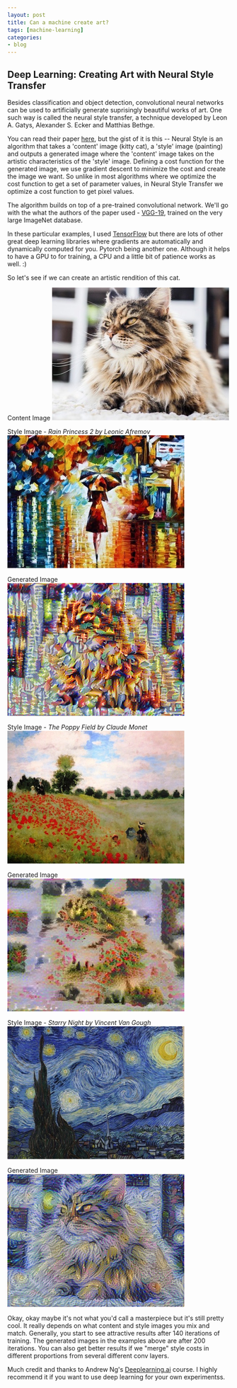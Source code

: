 ```yaml
---
layout: post
title: Can a machine create art?
tags: [machine-learning]
categories:
- blog
---
```


## Deep Learning: Creating Art with Neural Style Transfer

Besides classification and object detection, convolutional neural networks can be 
used to artificially generate suprisingly beautiful works of art. 
One such way is called the neural style transfer, a technique developed by 
Leon A. Gatys, Alexander S. Ecker and Matthias Bethge. 

You can read their paper [here](https://arxiv.org/abs/1508.06576), 
but the gist of it is this -- Neural Style is an algorithm that takes a 'content' 
image (kitty cat), a 'style' image (painting) and outputs a generated image 
where the 'content' image takes on the artistic characteristics of the 'style' image.
Defining a cost function for the generated image, we use gradient descent to 
minimize the cost and create the image we want. So unlike in most algorithms where
we optimize the cost function to get a set of parameter values, in Neural Style Transfer
we optimize a cost function to get pixel values.

The algorithm builds on top of a pre-trained convolutional network. We'll go with the
what the authors of the paper used - [VGG-19](http://www.vlfeat.org/matconvnet/pretrained/), 
trained on the very large ImageNet database. 

In these particular examples, I used [TensorFlow](https://www.tensorflow.org) but there are lots of other 
great deep learning libraries where gradients are automatically and dynamically 
computed for you. Pytorch being another one. Although it helps to have a GPU to 
for training, a CPU and a little bit of patience works as well. :)

So let's see if we can create an artistic rendition of this cat.

Content Image
<img src="/assets/images/neuralstyletransfer/persian_cat.jpg" alt="cat" style="max-width: 90%">

Style Image - *Rain Princess 2 by Leonic Afremov*
<img src="/assets/images/neuralstyletransfer/rain_princess.jpg" alt="rain princess painting" style="max-width: 90%">

Generated Image 
<img src="/assets/images/neuralstyletransfer/persian_cat_nst.png" alt="cat, generated image" style="max-width: 90%">

Style Image - *The Poppy Field by Claude Monet*
<img src="/assets/images/neuralstyletransfer/monet.jpg" alt="monet painting" style="max-width: 90%">

Generated Image 
<img src="/assets/images/neuralstyletransfer/persian_cat_nst2.jpg" alt="cat" style="max-width: 90%">

Style Image - *Starry Night by Vincent Van Gough*
<img src="/assets/images/neuralstyletransfer/starry_night.jpg" alt="monet painting" style="max-width: 90%">

Generated Image 
<img src="/assets/images/neuralstyletransfer/persian_cat_nst3.png" alt="cat" style="max-width: 90%">

Okay, okay maybe it's not what you'd call a masterpiece but it's still pretty cool.
It really depends on what content and style images you mix and match.
Generally, you start to see attractive results after 140 iterations of training.
The generated images in the examples above are after 200 iterations.
You can also get better results if we "merge" style costs in different proportions
from several different conv layers.

Much credit and thanks to Andrew Ng's [Deeplearning.ai](https://www.deeplearning.ai) course. I highly recommend it
if you want to use deep learning for your own experimentss.

